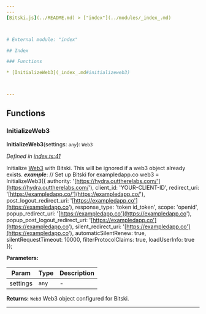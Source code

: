 ```yaml
---
---
[Bitski.js](../README.md) > ["index"](../modules/_index_.md)



# External module: "index"

## Index

### Functions

* [InitializeWeb3](_index_.md#initializeweb3)



---
```

## Functions
<a id="initializeweb3"></a>

###  InitializeWeb3

**InitializeWeb3**(settings: *`any`*): `Web3`



*Defined in [index.ts:41](https://github.com/OutThereLabs/bitski-js-sdk/blob/31cf8f9/src/index.ts#L41)*



Initialize [Web3](https://github.com/ethereum/web3) with Bitski. This will be ignored if a web3 object already exists.
*__example__*: // Set up Bitski for exampledapp.co web3 = InitializeWeb3({ authority: '[https://hydra.outtherelabs.com/'](https://hydra.outtherelabs.com/'), client_id: 'YOUR-CLIENT-ID', redirect_uri: '[https://exampledapp.co/'](https://exampledapp.co/'), post_logout_redirect_uri: '[https://exampledapp.co'](https://exampledapp.co'), response_type: 'token id_token', scope: 'openid', popup_redirect_uri: '[https://exampledapp.co'](https://exampledapp.co'), popup_post_logout_redirect_uri: '[https://exampledapp.co'](https://exampledapp.co'), silent_redirect_uri: '[https://exampledapp.co'](https://exampledapp.co'), automaticSilentRenew: true, silentRequestTimeout: 10000, filterProtocolClaims: true, loadUserInfo: true });



**Parameters:**

| Param | Type | Description |
| ------ | ------ | ------ |
| settings | `any`   |  - |





**Returns:** `Web3`
Web3 object configured for Bitski.






___


